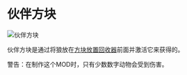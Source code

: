# 伙伴方块

![伙伴方块](block:betterwithmods:companion_cube)

伙伴方块是通过将狼放在[方块放置回收器](block_dispenser.md)前面并激活它来获得的。

警告：在制作这个MOD时，只有少数数字动物会受到伤害。

